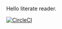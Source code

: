Hello literate reader.

[![CircleCI](https://circleci.com/gh/amassaad/york-dash.svg?style=svg)](https://circleci.com/gh/amassaad/york-dash)
